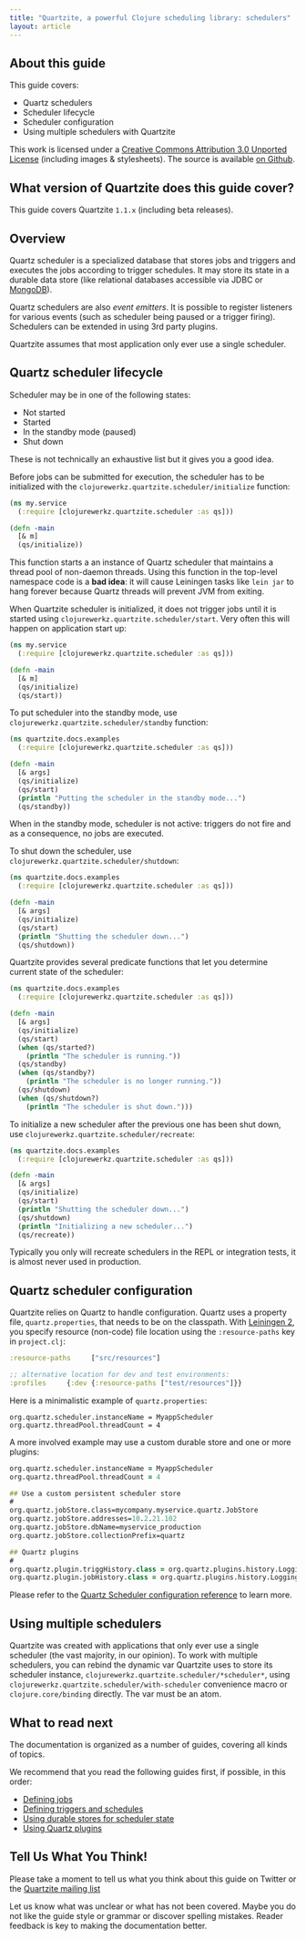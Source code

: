 ```yaml
---
title: "Quartzite, a powerful Clojure scheduling library: schedulers"
layout: article
---
```


## About this guide

This guide covers:

 * Quartz schedulers
 * Scheduler lifecycle
 * Scheduler configuration
 * Using multiple schedulers with Quartzite

This work is licensed under a <a rel="license" href="http://creativecommons.org/licenses/by/3.0/">Creative Commons Attribution 3.0 Unported License</a> (including images & stylesheets). The source is available [on Github](https://github.com/clojurewerkz/quartzite.docs).



## What version of Quartzite does this guide cover?

This guide covers Quartzite `1.1.x` (including beta releases).


## Overview

Quartz scheduler is a specialized database that stores jobs and triggers and executes the jobs according to trigger schedules. It may store its state
in a durable data store (like relational databases accessible via JDBC or [MongoDB](https://github.com/michaelklishin/quartz-mongodb)).

Quartz schedulers are also *event emitters*. It is possible to register listeners for various events (such as scheduler being paused or a trigger firing).
Schedulers can be extended in using 3rd party plugins.

Quartzite assumes that most application only ever use a single scheduler.


## Quartz scheduler lifecycle

Scheduler may be in one of the following states:

 * Not started
 * Started
 * In the standby mode (paused)
 * Shut down

These is not technically an exhaustive list but it gives you a good idea.

Before jobs can be submitted for execution, the scheduler has to be initialized with the `clojurewerkz.quartzite.scheduler/initialize` function:

``` clojure
(ns my.service
  (:require [clojurewerkz.quartzite.scheduler :as qs]))

(defn -main
  [& m]
  (qs/initialize))
```

This function starts a an instance of Quartz scheduler that maintains a thread pool of non-daemon threads. Using this function in
the top-level namespace code is a **bad idea**: it will cause Leiningen tasks like `lein jar` to hang forever because Quartz threads will prevent
JVM from exiting.

When Quartzite scheduler is initialized, it does not trigger jobs until it is started using `clojurewerkz.quartzite.scheduler/start`. Very often this will happen on application start up:

``` clojure
(ns my.service
  (:require [clojurewerkz.quartzite.scheduler :as qs]))

(defn -main
  [& m]
  (qs/initialize)
  (qs/start))
```

To put scheduler into the standby mode, use `clojurewerkz.quartzite.scheduler/standby` function:

``` clojure
(ns quartzite.docs.examples
  (:require [clojurewerkz.quartzite.scheduler :as qs]))

(defn -main
  [& args]
  (qs/initialize)
  (qs/start)
  (println "Putting the scheduler in the standby mode...")
  (qs/standby))
```

When in the standby mode, scheduler is not active: triggers do not fire and as a consequence, no jobs are executed.

To shut down the scheduler, use `clojurewerkz.quartzite.scheduler/shutdown`:

``` clojure
(ns quartzite.docs.examples
  (:require [clojurewerkz.quartzite.scheduler :as qs]))

(defn -main
  [& args]
  (qs/initialize)
  (qs/start)
  (println "Shutting the scheduler down...")
  (qs/shutdown))
```


Quartzite provides several predicate functions that let you determine current state of the  scheduler:

``` clojure
(ns quartzite.docs.examples
  (:require [clojurewerkz.quartzite.scheduler :as qs]))

(defn -main
  [& args]
  (qs/initialize)
  (qs/start)
  (when (qs/started?)
    (println "The scheduler is running."))
  (qs/standby)
  (when (qs/standby?)
    (println "The scheduler is no longer running."))
  (qs/shutdown)
  (when (qs/shutdown?)
    (println "The scheduler is shut down.")))
```


To initialize a new scheduler after the previous one has been shut down, use `clojurewerkz.quartzite.scheduler/recreate`:

``` clojure
(ns quartzite.docs.examples
  (:require [clojurewerkz.quartzite.scheduler :as qs]))

(defn -main
  [& args]
  (qs/initialize)
  (qs/start)
  (println "Shutting the scheduler down...")
  (qs/shutdown)
  (println "Initializing a new scheduler...")
  (qs/recreate))
```

Typically you only will recreate schedulers in the REPL or integration tests, it is almost never used in production.


## Quartz scheduler configuration

Quartzite relies on Quartz to handle configuration. Quartz uses a property file, `quartz.properties`, that needs to be on the classpath.
With [Leiningen 2](http://leiningen.org), you specify resource (non-code) file location using the `:resource-paths` key in `project.clj`:

``` clojure
:resource-paths     ["src/resources"]

;; alternative location for dev and test environments:
:profiles     {:dev {:resource-paths ["test/resources"]}}
```

Here is a minimalistic example of `quartz.properties`:

```
org.quartz.scheduler.instanceName = MyappScheduler
org.quartz.threadPool.threadCount = 4
```

A more involved example may use a custom durable store and one or more plugins:

``` clojure
org.quartz.scheduler.instanceName = MyappScheduler
org.quartz.threadPool.threadCount = 4

## Use a custom persistent scheduler store
#
org.quartz.jobStore.class=mycompany.myservice.quartz.JobStore
org.quartz.jobStore.addresses=10.2.21.102
org.quartz.jobStore.dbName=myservice_production
org.quartz.jobStore.collectionPrefix=quartz

## Quartz plugins
#
org.quartz.plugin.triggHistory.class = org.quartz.plugins.history.LoggingTriggerHistoryPlugin
org.quartz.plugin.jobHistory.class = org.quartz.plugins.history.LoggingJobHistoryPlugin
```

Please refer to the [Quartz Scheduler configuration reference](http://quartz-scheduler.org/documentation/quartz-2.x/configuration/) to learn more.


## Using multiple schedulers

Quartzite was created with applications that only ever use a single
scheduler (the vast majority, in our opinion). To work with multiple
schedulers, you can rebind the dynamic var Quartzite uses to store its
scheduler instance, `clojurewerkz.quartzite.scheduler/*scheduler*`,
using `clojurewerkz.quartzite.scheduler/with-scheduler` convenience
macro or `clojure.core/binding` directly. The var must be an atom.



## What to read next

The documentation is organized as a number of guides, covering all kinds of topics.

We recommend that you read the following guides first, if possible, in this order:

 * [Defining jobs](/articles/jobs.html)
 * [Defining triggers and schedules](/articles/triggers.html)
 * [Using durable stores for scheduler state](/articles/durable_quartz_stores.html)
 * [Using Quartz plugins](/articles/quartz_plugins.html)


## Tell Us What You Think!

Please take a moment to tell us what you think about this guide on Twitter or the [Quartzite mailing list](https://groups.google.com/forum/#!forum/clojure-quartz)

Let us know what was unclear or what has not been covered. Maybe you
do not like the guide style or grammar or discover spelling
mistakes. Reader feedback is key to making the documentation better.
